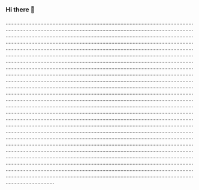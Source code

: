 ### Hi there 👋

............................................................................................................................................................................................................................................................................................................................................................................................................................................................................................................................................................................................................................................................................................................................................................................................................................................................................................................................................................................................................................................................................................................................................................................................................................................................................................................................................................................................................................................................................................................................................................................................................................................................................................................................................................................................................................................................................................................................................................................................................................................................................................................................................................................................................................................................................................................................................................................................................................................................................................................................................................................................................................................................................................................................................................................................................................................................................................................................................................................................................................................................................................................................................................................................................................................................